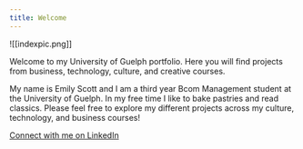 ```yaml
---
title: Welcome
---
```

![[indexpic.png]]

Welcome to my University of Guelph portfolio. Here you will find projects from business, technology, culture, and creative courses.

My name is Emily Scott and I am a third year Bcom Management student at the University of Guelph. In my free time I like to bake pastries and read classics. Please feel free to explore my different projects across my culture, technology, and business courses!

[Connect with me on LinkedIn](https://www.linkedin.com/in/emilyscott19/)
